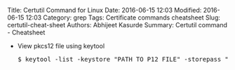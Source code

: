 Title: Certutil Command for Linux
Date: 2016-06-15 12:03
Modified: 2016-06-15 12:03
Category: grep
Tags: Certificate commands cheatsheet
Slug: certutil-cheat-sheet
Authors: Abhijeet Kasurde
Summary: Certutil command - Cheatsheet


* View pkcs12 file using keytool

    <pre>$ keytool -list -keystore "PATH_TO_P12_FILE" -storepass "P12_FILE_PASSWORD" -storetype PKCS12 -v</pre>
